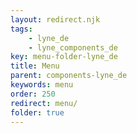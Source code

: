```yaml
---
layout: redirect.njk
tags: 
    - lyne_de
    - lyne_components_de
key: menu-folder-lyne_de
title: Menu
parent: components-lyne_de
keywords: menu
order: 250
redirect: menu/
folder: true
---
```

